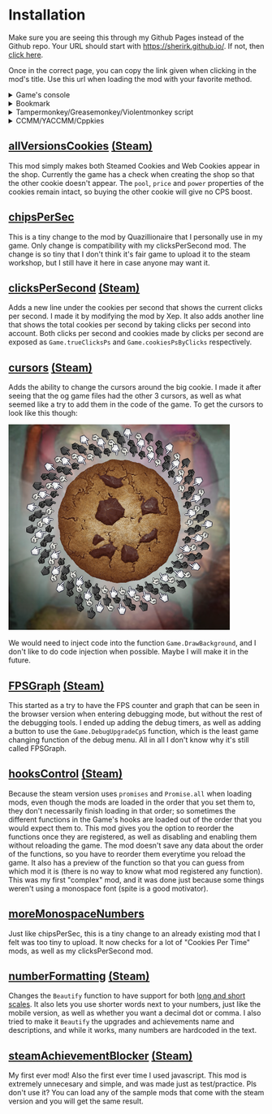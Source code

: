 # Installation
Make sure you are seeing this through my Github Pages instead of the Github repo. Your URL should start with https://sherirk.github.io/.
If not, then [click here](https://sherirk.github.io/CookieClickerProjects/mods).

Once in the correct page, you can copy the link given when clicking in the mod's title. Use this url when loading the mod with your favorite method.

<details><summary>Game's console</summary>
<pre>
Game.LoadMod('URL of the mod here, keep the quotes');
</pre>
</details>

<details><summary>Bookmark</summary>
<pre>
javascript: (function() {
    Game.LoadMod('URL of the mod here, keep the quotes');
}());
</pre>
</details>

<details><summary>Tampermonkey/Greasemonkey/Violentmonkey script</summary>
<pre>
// ==UserScript==
// @name MOD NAME
// @include http://orteil.dashnet.org/cookieclicker/
// @include https://orteil.dashnet.org/cookieclicker/
// @include http://orteil.dashnet.org/cookieclicker/beta/
// @include https://orteil.dashnet.org/cookieclicker/beta/
// @grant none
// ==/UserScript==

(function() {
    const checkReady = setInterval(function() {
        if (typeof Game.ready !== 'undefined' && Game.ready) {
            Game.LoadMod('URL of the mod here, keep the quotes');
            clearInterval(checkReady);
        }
    }, 1000);
})();
</pre>
</details>

<details><summary>CCMM/YACCMM/Cppkies</summary>
<p>

Use the URL you got without any changes.

</p>
</details>

## [allVersionsCookies](allVersionsCookies/main.js) [(Steam)](https://steamcommunity.com/sharedfiles/filedetails/?id=2979394125)
This mod simply makes both Steamed Cookies and Web Cookies appear in the shop. Currently the game has a check when creating the shop so that the other cookie doesn't appear. The `pool`, `price` and `power` properties of the cookies remain intact, so buying the other cookie will give no CPS boost.

## [chipsPerSec](chipsPerSec/main.js)
This is a tiny change to the mod by Quazillionaire that I personally use in my game. Only change is compatibility with my clicksPerSecond mod. The change is so tiny that I don't think it's fair game to upload it to the steam workshop, but I still have it here in case anyone may want it.

## [clicksPerSecond](clicksPerSecond/main.js) [(Steam)](https://steamcommunity.com/sharedfiles/filedetails/?id=2985170770)
Adds a new line under the cookies per second that shows the current clicks per second. I made it by modifying the mod by Xep. It also adds another line that shows the total cookies per second by taking clicks per second into account. Both clicks per second and cookies made by clicks per second are exposed as `Game.trueClicksPs` and `Game.cookiesPsByClicks` respectively.

## [cursors](cursors/main.js) [(Steam)](https://steamcommunity.com/sharedfiles/filedetails/?id=2979037184)
Adds the ability to change the cursors around the big cookie. I made it after seeing that the og game files had the other 3 cursors, as well as what seemed like a try to add them in the code of the game. To get the cursors to look like this though:

![alternating cursors around the big cookie](cursors/thumbnail.png)

We would need to inject code into the function `Game.DrawBackground`, and I don't like to do code injection when possible. Maybe I will make it in the future.

## [FPSGraph](FPSGraph/main.js) [(Steam)](https://steamcommunity.com/sharedfiles/filedetails/?id=2979037404)
This started as a try to have the FPS counter and graph that can be seen in the browser version when entering debugging mode, but without the rest of the debugging tools. I ended up adding the debug timers, as well as adding a button to use the `Game.DebugUpgradeCpS` function, which is the least game changing function of the debug menu. All in all I don't know why it's still called FPSGraph.

## [hooksControl](hooksControl/main.js) [(Steam)](https://steamcommunity.com/sharedfiles/filedetails/?id=2980460504)
Because the steam version uses `promises` and `Promise.all` when loading mods, even though the mods are loaded in the order that you set them to, they don't necessarily finish loading in that order; so sometimes the different functions in the Game's hooks are loaded out of the order that you would expect them to. This mod gives you the option to reorder the functions once they are registered, as well as disabling and enabling them without reloading the game. The mod doesn't save any data about the order of the functions, so you have to reorder them everytime you reload the game. It also has a preview of the function so that you can guess from which mod it is (there is no way to know what mod registered any function). This was my first "complex" mod, and it was done just because some things weren't using a monospace font (spite is a good motivator).

## [moreMonospaceNumbers](moreMonospaceNumbers/main.js)
Just like chipsPerSec, this is a tiny change to an already existing mod that I felt was too tiny to upload. It now checks for a lot of "Cookies Per Time" mods, as well as my clicksPerSecond mod.

## [numberFormatting](numberFormatting/main.js) [(Steam)](https://steamcommunity.com/sharedfiles/filedetails/?id=2979037468)
Changes the `Beautify` function to have support for both [long and short scales](https://en.wikipedia.org/wiki/Long_and_short_scales). It also lets you use shorter words next to your numbers, just like the mobile version, as well as whether you want a decimal dot or comma.
I also tried to make it `Beautify` the upgrades and achievements name and descriptions, and while it works, many numbers are hardcoded in the text.

## [steamAchievementBlocker](steamAchievementBlocker/main.js) [(Steam)](https://steamcommunity.com/sharedfiles/filedetails/?id=2979037504)
My first ever mod! Also the first ever time I used javascript. This mod is extremely unnecesary and simple, and was made just as test/practice. Pls don't use it? You can load any of the sample mods that come with the steam version and you will get the same result.
